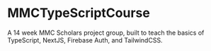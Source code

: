 # MMCTypeScriptCourse
A 14 week MMC Scholars project group, built to teach the basics of TypeScript, NextJS, Firebase Auth, and TailwindCSS.
